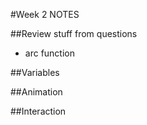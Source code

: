 #Week 2 NOTES

##Review stuff from questions
* arc function

##Variables

##Animation

##Interaction
